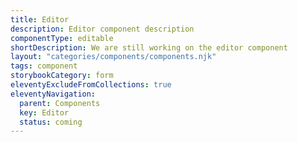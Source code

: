```yaml
---
title: Editor
description: Editor component description
componentType: editable
shortDescription: We are still working on the editor component
layout: "categories/components/components.njk"
tags: component
storybookCategory: form
eleventyExcludeFromCollections: true
eleventyNavigation:
  parent: Components
  key: Editor
  status: coming
---
```


